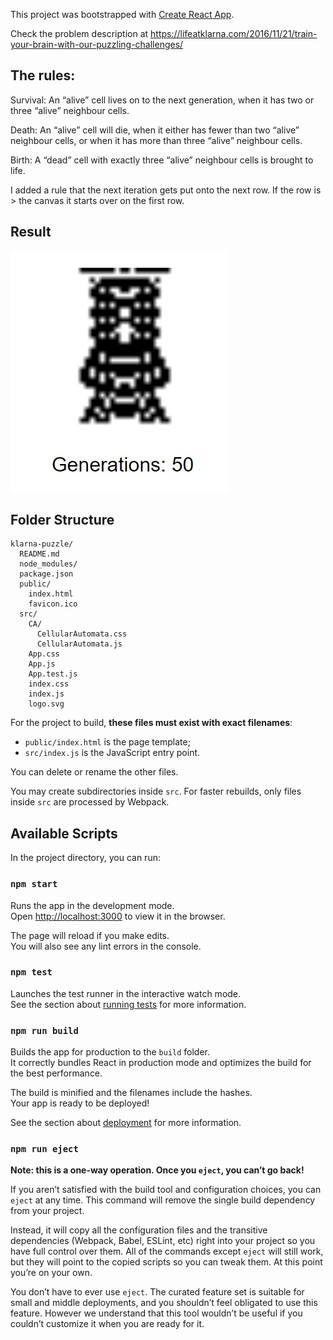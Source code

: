 This project was bootstrapped with [Create React App](https://github.com/facebookincubator/create-react-app).


Check the problem description at https://lifeatklarna.com/2016/11/21/train-your-brain-with-our-puzzling-challenges/

## The rules:

Survival: An “alive” cell lives on to the next generation, when it has two or three “alive” neighbour cells.

Death: An “alive” cell will die, when it either has fewer than two “alive” neighbour cells, or when it has more than three “alive” neighbour cells.

Birth: A “dead” cell with exactly three “alive” neighbour cells is brought to life.

I added a rule that the next iteration gets put onto the next row. If the row is > the canvas it starts over on the first row.

## Result
![Result after 50 generations](result.jpg?raw=true "Result")

## Folder Structure

```
klarna-puzzle/
  README.md
  node_modules/
  package.json
  public/
    index.html
    favicon.ico
  src/
    CA/
      CellularAutomata.css
      CellularAutomata.js
    App.css
    App.js
    App.test.js
    index.css
    index.js
    logo.svg
```

For the project to build, **these files must exist with exact filenames**:

* `public/index.html` is the page template;
* `src/index.js` is the JavaScript entry point.

You can delete or rename the other files.

You may create subdirectories inside `src`. For faster rebuilds, only files inside `src` are processed by Webpack.



## Available Scripts

In the project directory, you can run:

### `npm start`

Runs the app in the development mode.<br>
Open [http://localhost:3000](http://localhost:3000) to view it in the browser.

The page will reload if you make edits.<br>
You will also see any lint errors in the console.

### `npm test`

Launches the test runner in the interactive watch mode.<br>
See the section about [running tests](#running-tests) for more information.

### `npm run build`

Builds the app for production to the `build` folder.<br>
It correctly bundles React in production mode and optimizes the build for the best performance.

The build is minified and the filenames include the hashes.<br>
Your app is ready to be deployed!

See the section about [deployment](#deployment) for more information.

### `npm run eject`

**Note: this is a one-way operation. Once you `eject`, you can’t go back!**

If you aren’t satisfied with the build tool and configuration choices, you can `eject` at any time. This command will remove the single build dependency from your project.

Instead, it will copy all the configuration files and the transitive dependencies (Webpack, Babel, ESLint, etc) right into your project so you have full control over them. All of the commands except `eject` will still work, but they will point to the copied scripts so you can tweak them. At this point you’re on your own.

You don’t have to ever use `eject`. The curated feature set is suitable for small and middle deployments, and you shouldn’t feel obligated to use this feature. However we understand that this tool wouldn’t be useful if you couldn’t customize it when you are ready for it.
